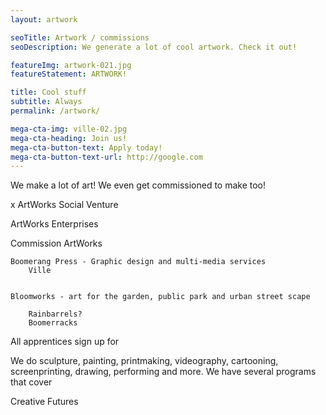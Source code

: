 ```yaml
---
layout: artwork

seoTitle: Artwork / commissions
seoDescription: We generate a lot of cool artwork. Check it out!

featureImg: artwork-021.jpg
featureStatement: ARTWORK!

title: Cool stuff
subtitle: Always
permalink: /artwork/

mega-cta-img: ville-02.jpg
mega-cta-heading: Join us!
mega-cta-button-text: Apply today!
mega-cta-button-text-url: http://google.com
---
```


We make a lot of art! We even get commissioned to make too!


x ArtWorks Social Venture

ArtWorks Enterprises

Commission ArtWorks

    Boomerang Press - Graphic design and multi-media services
        Ville


    Bloomworks - art for the garden, public park and urban street scape

        Rainbarrels?
        Boomerracks







All apprentices sign up for

We do sculpture, painting, printmaking, videography, cartooning, screenprinting, drawing, performing and more. We have several programs that cover


Creative Futures
